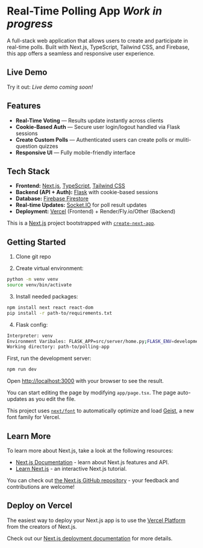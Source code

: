 # Real-Time Polling App _*Work in progress*_

A full-stack web application that allows users to create and participate in real-time polls. Built with Next.js, TypeScript, Tailwind CSS, and Firebase, this app offers a seamless and responsive user experience.

## Live Demo

Try it out: _Live demo coming soon!_

## Features

- **Real-Time Voting** — Results update instantly across clients
- **Cookie-Based Auth** — Secure user login/logout handled via Flask sessions
- **Create Custom Polls** — Authenticated users can create polls or muliti-question quizzes
- **Responsive UI** — Fully mobile-friendly interface

## Tech Stack

- **Frontend:** [Next.js](https://nextjs.org), [TypeScript](https://www.typescriptlang.org/), [Tailwind CSS](https://tailwindcss.com/)
- **Backend (API + Auth):** [Flask](https://flask.palletsprojects.com/) with cookie-based sessions
- **Database:** [Firebase Firestore](https://firebase.google.com/docs/firestore)
- **Real-time Updates:** [Socket.IO](https://socket.io/) for poll result updates
- **Deployment:** [Vercel](https://vercel.com) (Frontend) + Render/Fly.io/Other (Backend)

This is a [Next.js](https://nextjs.org) project bootstrapped with [`create-next-app`](https://nextjs.org/docs/app/api-reference/cli/create-next-app).

## Getting Started

1. Clone git repo

2. Create virtual environment:
```bash
python -m venv venv
source venv/bin/activate
```

3. Install needed packages:
```bash
npm install next react react-dom
pip install -r path-to/requirements.txt
```

4. Flask config:
```bash
Interpreter: venv
Environment Varibales: FLASK_APP=src/server/home.py;FLASK_ENV=development;FLASK_DEBUG=1;FLASK_RUN_PORT=3001
Working directory: path-to/polling-app
```

First, run the development server:

```bash
npm run dev
```

Open [http://localhost:3000](http://localhost:3000) with your browser to see the result.

You can start editing the page by modifying `app/page.tsx`. The page auto-updates as you edit the file.

This project uses [`next/font`](https://nextjs.org/docs/app/building-your-application/optimizing/fonts) to automatically optimize and load [Geist](https://vercel.com/font), a new font family for Vercel.

## Learn More

To learn more about Next.js, take a look at the following resources:

- [Next.js Documentation](https://nextjs.org/docs) - learn about Next.js features and API.
- [Learn Next.js](https://nextjs.org/learn) - an interactive Next.js tutorial.

You can check out [the Next.js GitHub repository](https://github.com/vercel/next.js) - your feedback and contributions are welcome!

## Deploy on Vercel

The easiest way to deploy your Next.js app is to use the [Vercel Platform](https://vercel.com/new?utm_medium=default-template&filter=next.js&utm_source=create-next-app&utm_campaign=create-next-app-readme) from the creators of Next.js.

Check out our [Next.js deployment documentation](https://nextjs.org/docs/app/building-your-application/deploying) for more details.

